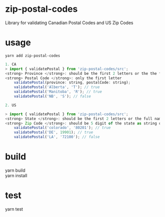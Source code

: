# zip-postal-codes

Library for validating Canadian Postal Codes and US Zip Codes

# usage

`yarn add zip-postal-codes`

```javascript
1. CA
> import { validatePostal } from 'zip-postal-codes/src';
<strong> Province </strong>: should be the first 2 letters or the the full name of the province
<strong> Postal Code </strong>: only the first letter 
    validatePostal(province: string, postalCode: string); 
    validatePostal('Alberta', 'T'); // true
    validatePostal('Manitoba', 'R'); // true
    validatePostal('NB', 'S'); // false
```

```javascript
2. US

> import { validatePostal } from 'zip-postal-codes/src';
<strong> State </strong>: should be the first 2 letters or the full name of the state
<strong> Zip Code </strong>: should be 5 digit of the state as string or number
    validatePostal('colorado', '80201'); // true
    validatePostal('DE', 19901); // true 
    validatePostal('LA', '72100'); // false
```
# build

yarn build <br>
yarn install

# test

yarn test
